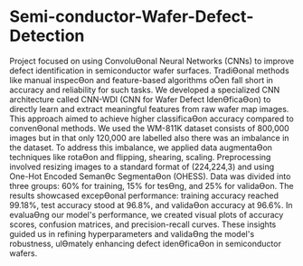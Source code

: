 # Semi-conductor-Wafer-Defect-Detection

Project focused on using ConvoluƟonal Neural Networks (CNNs) to improve defect identification in 
semiconductor wafer surfaces. TradiƟonal methods like manual inspecƟon and feature-based 
algorithms oŌen fall short in accuracy and reliability for such tasks.
We developed a specialized CNN architecture called CNN-WDI (CNN for Wafer Defect IdenƟficaƟon) to 
directly learn and extract meaningful features from raw wafer map images. This approach aimed to 
achieve higher classificaƟon accuracy compared to convenƟonal methods.
We used the WM-811K dataset consists of 800,000 images but in that only 120,000 are labelled also 
there was an imbalance in the dataset. To address this imbalance, we applied data augmentaƟon 
techniques like rotaƟon and flipping, shearing, scaling. Preprocessing involved resizing images to a 
standard format of (224,224,3) and using One-Hot Encoded SemanƟc SegmentaƟon (OHESS). Data was 
divided into three groups: 60% for training, 15% for tesƟng, and 25% for validaƟon.
The results showcased excepƟonal performance: training accuracy reached 99.18%, test accuracy 
stood at 96.8%, and validaƟon accuracy at 96.6%. 
In evaluaƟng our model's performance, we created visual plots of accuracy scores, confusion matrices, 
and precision-recall curves. These insights guided us in refining hyperparameters and validaƟng the 
model's robustness, ulƟmately enhancing defect idenƟficaƟon in semiconductor wafers.
